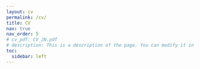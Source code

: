 ```yaml
---
layout: cv
permalink: /cv/
title: CV
nav: true
nav_order: 5
# cv_pdf: CV_JN.pdf
# description: This is a description of the page. You can modify it in '_pages/cv.md'. You can also change or remove the top pdf download button.
toc:
  sidebar: left
---
```

